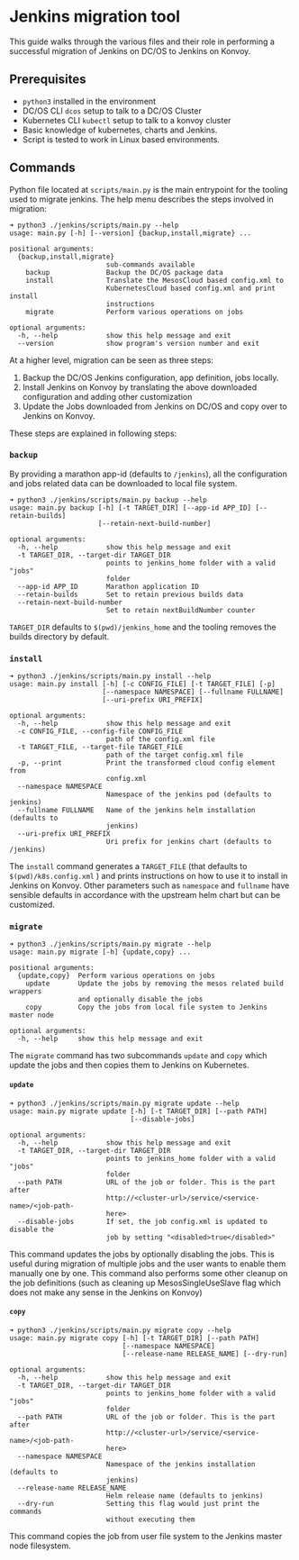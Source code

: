 # Jenkins migration tool

This guide walks through the various files and their role in performing a successful migration of Jenkins on DC/OS to Jenkins on Konvoy.

## Prerequisites

- `python3` installed in the environment
- DC/OS CLI `dcos` setup to talk to a DC/OS Cluster
- Kubernetes CLI `kubectl` setup to talk to a konvoy cluster
- Basic knowledge of kubernetes, charts and Jenkins.
- Script is tested to work in Linux based environments.

## Commands

Python file located at `scripts/main.py` is the main entrypoint for the tooling used to migrate jenkins. The help menu describes the steps involved in migration:

```
➜ python3 ./jenkins/scripts/main.py --help
usage: main.py [-h] [--version] {backup,install,migrate} ...

positional arguments:
  {backup,install,migrate}
                        sub-commands available
    backup              Backup the DC/OS package data
    install             Translate the MesosCloud based config.xml to
                        KubernetesCloud based config.xml and print install
                        instructions
    migrate             Perform various operations on jobs

optional arguments:
  -h, --help            show this help message and exit
  --version             show program's version number and exit
``` 

At a higher level, migration can be seen as three steps:

1. Backup the DC/OS Jenkins configuration, app definition, jobs locally.
2. Install Jenkins on Konvoy by translating the above downloaded configuration and adding other customization
3. Update the Jobs downloaded from Jenkins on DC/OS and copy over to Jenkins on Konvoy.

These steps are explained in following steps:

### `backup`

By providing a marathon app-id (defaults to `/jenkins`), all the configuration and jobs related data can be downloaded to local file system.

```
➜ python3 ./jenkins/scripts/main.py backup --help
usage: main.py backup [-h] [-t TARGET_DIR] [--app-id APP_ID] [--retain-builds]
                      [--retain-next-build-number]

optional arguments:
  -h, --help            show this help message and exit
  -t TARGET_DIR, --target-dir TARGET_DIR
                        points to jenkins_home folder with a valid "jobs"
                        folder
  --app-id APP_ID       Marathon application ID
  --retain-builds       Set to retain previous builds data
  --retain-next-build-number
                        Set to retain nextBuildNumber counter
```

`TARGET_DIR` defaults to `$(pwd)/jenkins_home` and the tooling removes the builds directory by default.

### `install`

```
➜ python3 ./jenkins/scripts/main.py install --help
usage: main.py install [-h] [-c CONFIG_FILE] [-t TARGET_FILE] [-p]
                       [--namespace NAMESPACE] [--fullname FULLNAME]
                       [--uri-prefix URI_PREFIX]

optional arguments:
  -h, --help            show this help message and exit
  -c CONFIG_FILE, --config-file CONFIG_FILE
                        path of the config.xml file
  -t TARGET_FILE, --target-file TARGET_FILE
                        path of the target config.xml file
  -p, --print           Print the transformed cloud config element from
                        config.xml
  --namespace NAMESPACE
                        Namespace of the jenkins pod (defaults to jenkins)
  --fullname FULLNAME   Name of the jenkins helm installation (defaults to
                        jenkins)
  --uri-prefix URI_PREFIX
                        Uri prefix for jenkins chart (defaults to /jenkins)
```                        

The `install` command generates a `TARGET_FILE` (that defaults to `$(pwd)/k8s.config.xml` ) and prints instructions on how to use it to install in Jenkins on Konvoy. Other parameters such as `namespace` and `fullname` have sensible defaults in accordance with the upstream helm chart but can be customized.

### `migrate`

```
➜ python3 ./jenkins/scripts/main.py migrate --help
usage: main.py migrate [-h] {update,copy} ...

positional arguments:
  {update,copy}  Perform various operations on jobs
    update       Update the jobs by removing the mesos related build wrappers
                 and optionally disable the jobs
    copy         Copy the jobs from local file system to Jenkins master node

optional arguments:
  -h, --help     show this help message and exit
```

The `migrate` command has two subcommands `update` and `copy` which update the jobs and then copies them to Jenkins on Kubernetes.

#### `update`

```
➜ python3 ./jenkins/scripts/main.py migrate update --help
usage: main.py migrate update [-h] [-t TARGET_DIR] [--path PATH]
                              [--disable-jobs]

optional arguments:
  -h, --help            show this help message and exit
  -t TARGET_DIR, --target-dir TARGET_DIR
                        points to jenkins_home folder with a valid "jobs"
                        folder
  --path PATH           URL of the job or folder. This is the part after
                        http://<cluster-url>/service/<service-name>/<job-path-
                        here>
  --disable-jobs        If set, the job config.xml is updated to disable the
                        job by setting "<disabled>true</disabled>"
```

This command updates the jobs by optionally disabling the jobs. This is useful during migration of multiple jobs and the user wants to enable them manually one by one. This command also performs some other cleanup on the job definitions (such as cleaning up MesosSingleUseSlave flag which does not make any sense in the Jenkins on Konvoy)

#### `copy`

```
➜ python3 ./jenkins/scripts/main.py migrate copy --help
usage: main.py migrate copy [-h] [-t TARGET_DIR] [--path PATH]
                            [--namespace NAMESPACE]
                            [--release-name RELEASE_NAME] [--dry-run]

optional arguments:
  -h, --help            show this help message and exit
  -t TARGET_DIR, --target-dir TARGET_DIR
                        points to jenkins_home folder with a valid "jobs"
                        folder
  --path PATH           URL of the job or folder. This is the part after
                        http://<cluster-url>/service/<service-name>/<job-path-
                        here>
  --namespace NAMESPACE
                        Namespace of the jenkins installation (defaults to
                        jenkins)
  --release-name RELEASE_NAME
                        Helm release name (defaults to jenkins)
  --dry-run             Setting this flag would just print the commands
                        without executing them
```

This command copies the job from user file system to the Jenkins master node filesystem.

